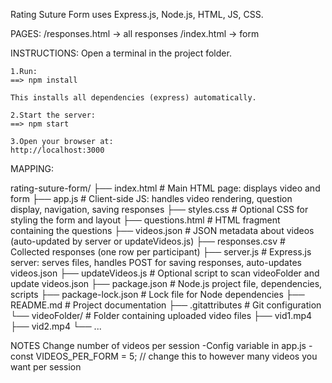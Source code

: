Rating Suture Form uses Express.js, Node.js, HTML, JS, CSS.

PAGES:
/responses.html -> all responses
/index.html -> form


INSTRUCTIONS:
Open a terminal in the project folder.

    1.Run:
    ==> npm install

    This installs all dependencies (express) automatically.

    2.Start the server:
    ==> npm start

    3.Open your browser at:
    http://localhost:3000


MAPPING:

rating-suture-form/
├── index.html           # Main HTML page: displays video and form
├── app.js               # Client-side JS: handles video rendering, question display, navigation, saving responses
├── styles.css           # Optional CSS for styling the form and layout
├── questions.html       # HTML fragment containing the questions
├── videos.json          # JSON metadata about videos (auto-updated by server or updateVideos.js)
├── responses.csv        # Collected responses (one row per participant)
├── server.js            # Express.js server: serves files, handles POST for saving responses, auto-updates videos.json
├── updateVideos.js      # Optional script to scan videoFolder and update videos.json
├── package.json         # Node.js project file, dependencies, scripts
├── package-lock.json    # Lock file for Node dependencies
├── README.md            # Project documentation
├── .gitattributes       # Git configuration
└── videoFolder/         # Folder containing uploaded video files
    ├── vid1.mp4
    ├── vid2.mp4
    └── ...


NOTES
Change number of videos per session
-Config variable in app.js
    - const VIDEOS_PER_FORM = 5; // change this to however many videos you want per session
